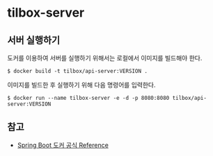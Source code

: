 # tilbox-server

## 서버 실행하기

도커를 이용하여 서버를 실행하기 위해서는 로컬에서 이미지를 빌드해야 한다.

```shell
$ docker build -t tilbox/api-server:VERSION .
```

이미지를 빌드한 후 실행하기 위해 다음 명령어를 입력한다.

```shell
$ docker run --name tilbox-server -e -d -p 8080:8080 tilbox/api-server:VERSION
```

## 참고

- [Spring Boot 도커 공식 Reference](https://spring.io/guides/gs/spring-boot-docker/)
